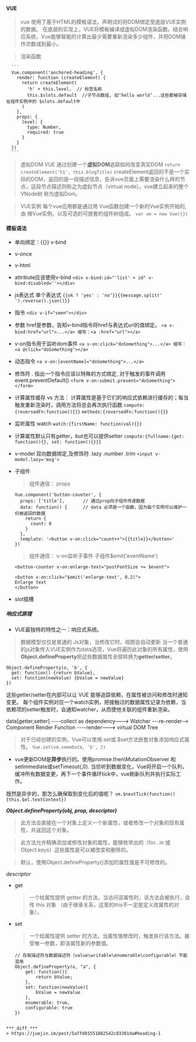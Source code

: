 #### VUE
> vue 使用了基于HTML的模板语法，声明试的将DOM绑定至底层VUE实例的数据。
> 在底层的实现上，VUE将模板编译成虚拟DOM渲染函数。结合响应系统，Vue能够智能的计算出最少需要重新渲染多少组件，并把DOM操作次数减到最小。

> 渲染函数

      ```
      Vue.component('anchored-heading', {
        render: function (createElement) {
          return createElement(
            'h' + this.level,  // 标签名称
            this.$slots.default  //子节点数组, 如‘hello world’...这些都被存储在组件实例中的 $slots.default中
          )
        },
        props: {
          level: {
            type: Number,
            required: true
          }
        }
      })
      ```

> 虚拟DOM
> VUE 通过创建一个**虚拟DOM**追踪如何改变真实DOM
  `return createElement('h1', this.blogTitle)`
  > createElement返回的不是一个实际的DOM，返回的是一段描述信息，告诉vue页面上需要渲染什么样的节点，这段节点描述则称之为虚拟节点（virtual node）。vue建立起来的整个VNode树 称为虚拟Dom。


> VUE实例
> 每个vue应用都是通过用 Vue函数创建一个新的Vue实例开始的,由 根Vue实例，以及可选的可嵌套的组件树组成。
  `var vm = new Vue({})`


#### 模板语法
* 单向绑定：{{}} v-bind
* v-once
* v-html
* attribute应该使用v-bind
  `<div v-bind:id="'list' + id" v-bind:disabled=''></div>`
* js表达式 单个表达式
  `{{ok ? 'yes' : 'no‘}}{{message.split(' ').reverse().json()}}`
* 指令
  `<div v-if="seen"></div>`
* 参数 href是参数，告知v-bind指令将href与表达式url的值绑定。
  `<a v-bind:href="url">...</a> 缩写：<a :href="url"></a>`
* v-on指令用于监听dom事件
  `<a v-on:click="doSomething">...</a> 缩写：<a @click="doSomething"></a>`
* 动态指令
  `<a v-on:[eventName]="doSomething">...</a>`
* 修饰符 . 指出一个指令应该以特殊的方式绑定, 对于触发的事件调用 event.preventDefault()
  `<form v-on:submit.prevent="doSomething"></form>`
* 计算属性缓存 vs 方法： 计算属性是基于它们的响应式依赖进行缓存的；每当触发重新渲染时，调用方法将总会再次执行函数
  `compute:{reversedFn:function(){}}`
  `methods:{reversedFn:function(){}}`

* 监听属性 watch
  `watch:{firstName: function(val){}}`
* 计算属性默认只有getter，but也可以提供setter
  `compute:{fullname:{get: function(){}, set: function(){}}}`

* v-model 双向数据绑定,及修饰符 .lazy .number .trim
  `<input v-model.lazy='msg'>`

* 子组件
  > 组件通信： props
  ```
  Vue.component('button-counter', {
    props: ['title'],       // 通过prop向子组件传递数据
    data: function() {      // data 必须是一个函数，因为每个实例可以维护一份被返回的数据
      return {
        count: 0
      }
    },
    template: '<button v-on:click="count++">{{title}}</button>'
  })
  ```
  > 组件通信： v-on监听子事件 子组件$emit('eventName')
  ```
  <button-counter v-on:enlarge-text="postFontSize += $event">
  ```
  ```
  <button v-on:click="$emit('enlarge-text', 0.2)">
  Enlarge text
  </button>
  ```
* slot插槽<slot></slot>


##### 响应式原理
* VUE最独特的特性之一：响应式系统。
> 数据模型仅仅是普通的 Js对象，当修改它时，视图会自动更新
当一个普通的js对象传入VUE实例作为data选项，Vue将遍历此对象的所有属性，使用**Object.defineProperty**把这些数据属性全部转换为**getter/setter**。
  ```
  Object.defineProperty(o, 'b', {
    get: function() {return bValue},
    set: function(newValue) {bValue = newValue}
  })
  ```
这些getter/setter在内部可以让 VUE 能够追踪依赖，在属性被访问和修改时通知变更。
每个组件实例对应一个watch实例，把接触过的数据属性记录为依赖，当依赖项的setter触发时，会通知watcher，从而使他关联的组件重新渲染。

data[getter,setter]  ----collect as dependency--->  Watcher  ---re-render-->   Component Render Function  ----render---> virtual DOM Tree

> 对于已经创建的实例，Vue可以使用.set或.$set方法嵌套对象添加响应式属性。
`Vue.set(vm.someData, 'b', 2)` 

* vue更新DOM是**异步**执行的。使用promise.then\MutationObserver 和setImmediate或setTimeout(,0).
当侦听到数据变化，Vue将开启一个队列，缓冲所有数据变更，再下一个事件循环tick中，vue刷新队列并执行实际工作。

既然是异步的，那怎么确保取到变化后的值呢？
`vm.$nextTick(function(){this.$el.textContext})`




***_Object.defineProperty(obj, prop, descriptor)_***
> 此方法会直接在一个对象上定义一个新属性，或者修改一个对象的现有属性，并返回这个对象。

> 此方法允许精确添加或修改对象的属性，能够枚举出的（for...in 或 Object.keys）这些属性是可以被改变和删除的。

> 默认，使用Object.defineProperty()添加的属性值是不可修改的。

_descriptor_

* get
	
	> 一个给属性提供 getter 的方法，当访问该属性时，该方法会被执行，会传 this 对象 （由于继承关系，这里的this不一定是定义改属性的对象）。
	
*  set
	
	> 一个给属性提供 setter 的方法，当属性值修改时，触发执行该方法。接受唯一参数，即该属性新的参数值。
	
	```
	// 存取描述符与数据描述符（value\writable\enumerable\configurable）不能混用
	Object.defineProperty(o, "a", {
		get: function(){
			return bValue;
		},
		set: function(newValue){
			bValue = newValue
		},
		enumerable: true,
		configurable: true
	})
  ```

***_diff_***
> https://juejin.im/post/5affd01551882542c83301da#heading-1